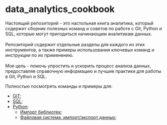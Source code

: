 # data_analytics_cookbook<br>
Настоящий репозиторий - это настольная книга аналитика, который содержит сборник полезных команд и советов по работе с Git, Python и SQL, которые могут пригодиться начинающим аналитикам данных.<br><br>
Репозиторий содержит отдельные разделы для каждого из этих инструментов, а также примеры использования ключевых команд и инструкции по их применению.<br><br>
Моя цель - помочь упростить и ускорить процесс анализа данных, предоставляя справочную информацию и лучшие практики для работы в Git, Python и SQL.

Полностью посмотреть команды и примеры для:
* [GIT](GIT/GIT.md);
* [SQL](SQL/SQL.md);
* [Python](Python/Python.md):
  * [Импорт библиотек](#import);
  * [Файловая система, импорт/экспорт данных](#file);
